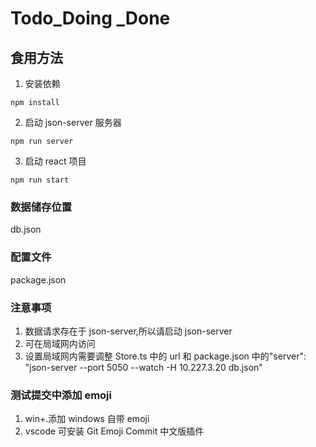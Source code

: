 # Todo_Doing \_Done

## 食用方法

1. 安装依赖

```
npm install
```

2. 启动 json-server 服务器

```
npm run server
```

3. 启动 react 项目

```
npm run start
```

### 数据储存位置

db.json

### 配置文件

package.json

### 注意事项

1. 数据请求存在于 json-server,所以请启动 json-server
2. 可在局域网内访问
3. 设置局域网内需要调整 Store.ts 中的 url 和 package.json 中的"server": "json-server --port 5050 --watch -H 10.227.3.20 db.json"

### 测试提交中添加 emoji

1. win+.添加 windows 自带 emoji
2. vscode 可安装 Git Emoji Commit 中文版插件
